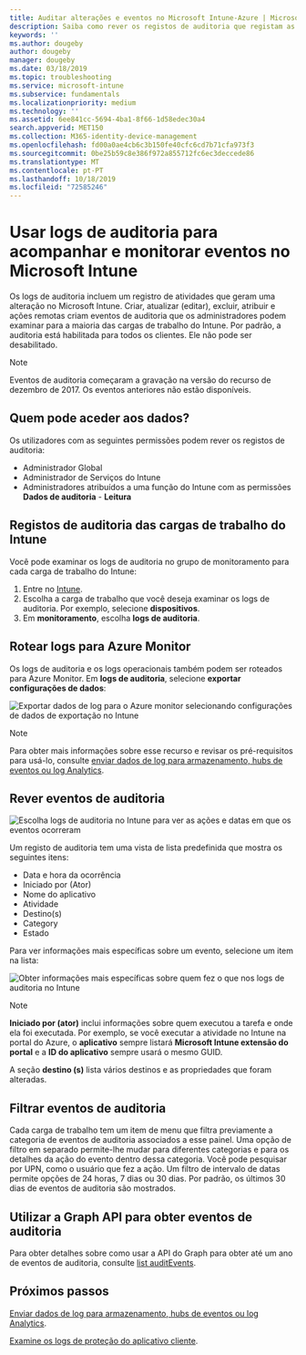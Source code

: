 ```yaml
---
title: Auditar alterações e eventos no Microsoft Intune-Azure | Microsoft Docs
description: Saiba como rever os registos de auditoria que registam as atividades do Microsoft Intune.
keywords: ''
ms.author: dougeby
author: dougeby
manager: dougeby
ms.date: 03/18/2019
ms.topic: troubleshooting
ms.service: microsoft-intune
ms.subservice: fundamentals
ms.localizationpriority: medium
ms.technology: ''
ms.assetid: 6ee841cc-5694-4ba1-8f66-1d58edec30a4
search.appverid: MET150
ms.collection: M365-identity-device-management
ms.openlocfilehash: fd00a0ae4cb6c3b150fe40cfc6cd7b71cfa973f3
ms.sourcegitcommit: 0be25b59c8e386f972a855712fc6ec3deccede86
ms.translationtype: MT
ms.contentlocale: pt-PT
ms.lasthandoff: 10/18/2019
ms.locfileid: "72585246"
---
```

# <a name="use-audit-logs-to-track-and-monitor-events-in-microsoft-intune"></a>Usar logs de auditoria para acompanhar e monitorar eventos no Microsoft Intune

Os logs de auditoria incluem um registro de atividades que geram uma alteração no Microsoft Intune. Criar, atualizar (editar), excluir, atribuir e ações remotas criam eventos de auditoria que os administradores podem examinar para a maioria das cargas de trabalho do Intune. Por padrão, a auditoria está habilitada para todos os clientes. Ele não pode ser desabilitado.

> [!NOTE]
> Eventos de auditoria começaram a gravação na versão do recurso de dezembro de 2017. Os eventos anteriores não estão disponíveis.

## <a name="who-can-access-the-data"></a>Quem pode aceder aos dados?

Os utilizadores com as seguintes permissões podem rever os registos de auditoria:

- Administrador Global
- Administrador de Serviços do Intune
- Administradores atribuídos a uma função do Intune com as permissões **Dados de auditoria** - **Leitura**

## <a name="audit-logs-for-intune-workloads"></a>Registos de auditoria das cargas de trabalho do Intune

Você pode examinar os logs de auditoria no grupo de monitoramento para cada carga de trabalho do Intune:

1. Entre no [Intune](https://go.microsoft.com/fwlink/?linkid=2090973).
2. Escolha a carga de trabalho que você deseja examinar os logs de auditoria. Por exemplo, selecione **dispositivos**.
3. Em **monitoramento**, escolha **logs de auditoria**.

## <a name="route-logs-to-azure-monitor"></a>Rotear logs para Azure Monitor

Os logs de auditoria e os logs operacionais também podem ser roteados para Azure Monitor. Em **logs de auditoria**, selecione **exportar configurações de dados**:

![Exportar dados de log para o Azure monitor selecionando configurações de dados de exportação no Intune](./media/monitor-audit-logs/audit-logs-export-data-settings.png)

> [!NOTE]
> Para obter mais informações sobre esse recurso e revisar os pré-requisitos para usá-lo, consulte [enviar dados de log para armazenamento, hubs de eventos ou log Analytics](review-logs-using-azure-monitor.md).

## <a name="review-audit-events"></a>Rever eventos de auditoria

![Escolha logs de auditoria no Intune para ver as ações e datas em que os eventos ocorreram](./media/monitor-audit-logs/monitor-audit-logs.png "Logs de auditoria")

Um registo de auditoria tem uma vista de lista predefinida que mostra os seguintes itens:

- Data e hora da ocorrência
- Iniciado por (Ator)
- Nome do aplicativo
- Atividade
- Destino(s)
- Category
- Estado

Para ver informações mais específicas sobre um evento, selecione um item na lista:

![Obter informações mais específicas sobre quem fez o que nos logs de auditoria no Intune](./media/monitor-audit-logs/monitor-audit-log-detail.png "Detalhes do log de auditoria")

> [!NOTE]
> **Iniciado por (ator)** inclui informações sobre quem executou a tarefa e onde ela foi executada. Por exemplo, se você executar a atividade no Intune na portal do Azure, o **aplicativo** sempre listará **Microsoft Intune extensão do portal** e a **ID do aplicativo** sempre usará o mesmo GUID.
>
> A seção **destino (s)** lista vários destinos e as propriedades que foram alteradas.  

## <a name="filter-audit-events"></a>Filtrar eventos de auditoria

Cada carga de trabalho tem um item de menu que filtra previamente a categoria de eventos de auditoria associados a esse painel. Uma opção de filtro em separado permite-lhe mudar para diferentes categorias e para os detalhes da ação do evento dentro dessa categoria. Você pode pesquisar por UPN, como o usuário que fez a ação. Um filtro de intervalo de datas permite opções de 24 horas, 7 dias ou 30 dias. Por padrão, os últimos 30 dias de eventos de auditoria são mostrados.

## <a name="use-graph-api-to-retrieve-audit-events"></a>Utilizar a Graph API para obter eventos de auditoria

Para obter detalhes sobre como usar a API do Graph para obter até um ano de eventos de auditoria, consulte [list auditEvents](https://docs.microsoft.com/graph/api/intune-auditing-auditevent-list?view=graph-rest-1.0).

## <a name="next-steps"></a>Próximos passos

[Enviar dados de log para armazenamento, hubs de eventos ou log Analytics](review-logs-using-azure-monitor.md).

[Examine os logs de proteção do aplicativo cliente](../apps/app-protection-policy-settings-log.md).

